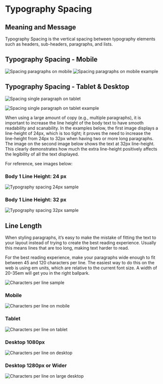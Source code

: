 
# Typography Spacing

## Meaning and Message

Typography Spacing is the vertical spacing between typography elements such as headers, sub-headers, paragraphs, and lists.


## Typography Spacing - Mobile

<p class="image-grid"><img src="/assets/images/Spacing Paragraphs - Mobile.png" alt="Spacing paragraphs on mobile" class="img-spacing image-border" /> <img src="/assets/images/Spacing Paragraphs - Mobile Example.png" alt="Spacing paragraphs on mobile example" class="image-border" /></p>

## Typography Spacing - Tablet & Desktop

<p><img src="/assets/images/Spacing Single Paragraph-Tablet.png" alt="Spacing single paragraph on tablet" class="image-border"/></p>

<p><img src="/assets/images/Spacing Single Paragraph - Tablet Example.png" alt="Spacing single paragraph on tablet example" class="image-border" /></p>

When using a large amount of copy (e.g., multiple paragraphs), it is important to increase the line height of the body text to have smooth readability and scanability. In the examples below, the first image displays a line-height of 24px, which is too tight; it proves the need to increase the line-height from 24px to 32px when having two or more long paragraphs. The image on the second image below shows the text at 32px line-height. This clearly demonstrates how much the extra line-height positively affects the legibility of all the text displayed.

For reference, see images below:

### Body 1 Line Height: 24 px

<p><img src="/assets/images/TypographySpacing24.png" alt="Typography spacing 24px sample" class="image-border" /></p>

### Body 1 Line Height: 32 px

<p><img src="/assets/images/TypographySpacing32.png" alt="Typography spacing 32px sample" class="image-border" /></p>


## Line Length

When styling paragraphs, it’s easy to make the mistake of fitting the text to your layout instead of trying to create the best reading experience. Usually this means lines that are too long, making text harder to read.

For the best reading experience, make your paragraphs wide enough to fit between 45 and 120 characters per line. The easiest way to do this on the web is using em units, which are relative to the current font size. A width of 20-35em will get you in the right ballpark.

<p><img src="/assets/images/Characters per Line.png" alt="Characters per line sample" class="image-border" /></p>

### Mobile

<p><img src="/assets/images/Character-per-line-mobile.png" alt="Characters per line on mobile" class="image-border" /></p>

### Tablet

<p><img src="/assets/images/Character-per-line-tablet.png" alt="Characters per line on tablet" class="image-border" /></p>

### Desktop 1080px

<p><img src="/assets/images/Character-per-line-desktop.png" alt="Characters per line on desktop" class="image-border" /></p>

### Desktop 1280px or Wider

<p><img src="/assets/images/Character-per-line-desktop-HD.png" alt="Characters per line on large desktop" class="image-border" /></p>

